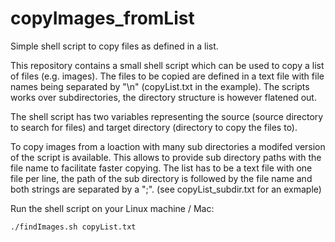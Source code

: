 # copyImages_fromList
Simple shell script to copy files as defined in a list. 


This repository contains a small shell script which can be used to copy 
a list of files (e.g. images). The files to be copied are defined in a 
text file with file names being separated by "\n" (copyList.txt in the example). The scripts works over subdirectories,
the directory structure is however flatened out. 

The shell script has two variables representing the source (source directory to search for files) 
and target directory (directory to copy the files to).

To copy images from a loaction with many sub directories a modifed version
of the script is available. This allows to provide sub directory paths with
the file name to facilitate faster copying. The list has to be a text file
with one file per line, the path of the sub directory is followed by the 
file name and both strings are separated by a ";". (see copyList_subdir.txt for an exmaple)


Run the shell script on your Linux machine / Mac:
```
./findImages.sh copyList.txt
```

